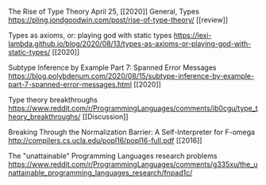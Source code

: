 The Rise of Type Theory
 April 25, [[2020]]  General, Types https://pling.jondgoodwin.com/post/rise-of-type-theory/ [[review]]
 
 Types as axioms, or: playing god with static types https://lexi-lambda.github.io/blog/2020/08/13/types-as-axioms-or-playing-god-with-static-types/ [[2020]]
 
 Subtype Inference by Example Part 7: Spanned Error Messages https://blog.polybdenum.com/2020/08/15/subtype-inference-by-example-part-7-spanned-error-messages.html [[2020]]
 
 Type theory breakthroughs https://www.reddit.com/r/ProgrammingLanguages/comments/ib0cgu/type_theory_breakthroughs/ [[Discussion]]
 
 Breaking Through the Normalization Barrier:
A Self-Interpreter for F-omega http://compilers.cs.ucla.edu/popl16/popl16-full.pdf [[2016]]

The "unattainable" Programming Languages research problems https://www.reddit.com/r/ProgrammingLanguages/comments/g335xu/the_unattainable_programming_languages_research/fnpad1c/